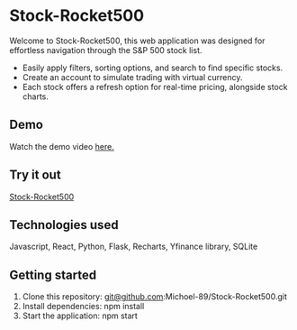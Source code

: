 # Stock-Rocket500

Welcome to Stock-Rocket500, this web application was designed for effortless navigation through the S&P 500 stock list.

- Easily apply filters, sorting options, and search to find specific stocks. 
- Create an account to simulate trading with virtual currency. 
- Each stock offers a refresh option for real-time pricing, alongside stock charts. 
## Demo
Watch the demo video [here.](https://www.loom.com/share/9d9e3873cb3b4e4d93b22d12aa2463c1?sid=0816c4d0-4a8a-4db5-b33f-2319f928392d)

## Try it out
[Stock-Rocket500](https://stock-rocket500.onrender.com/)

## Technologies used
Javascript, React, Python, Flask, Recharts, Yfinance library, SQLite

## Getting started
1. Clone this repository: git@github.com:Michoel-89/Stock-Rocket500.git
2. Install dependencies: npm install
3. Start the application: npm start
